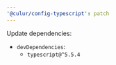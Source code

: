 ```yaml
---
'@culur/config-typescript': patch
---
```


Update dependencies:

- `devDependencies`:
  - `typescript@^5.5.4`
